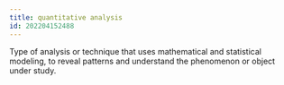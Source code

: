 ```yaml
---
title: quantitative analysis
id: 202204152488
---
```


Type of analysis or technique that uses mathematical and statistical modeling, to reveal patterns and understand the phenomenon or object under study.
